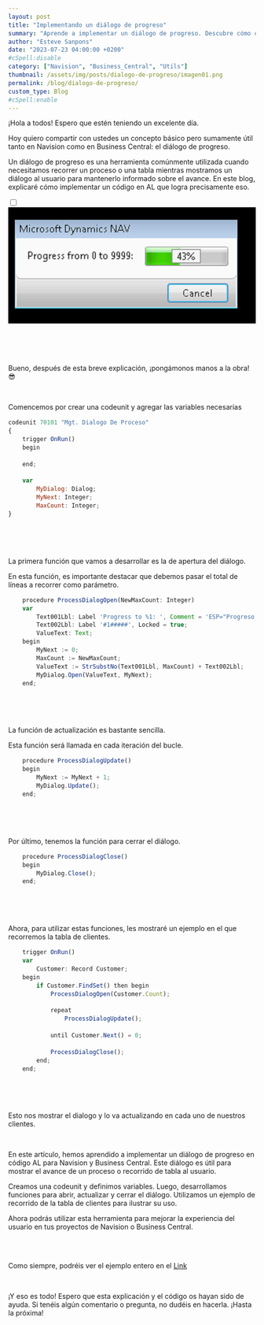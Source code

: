 ```yaml
---
layout: post
title: "Implementando un diálogo de progreso"
summary: "Aprende a implementar un diálogo de progreso. Descubre cómo crear una codeunit, definir variables y desarrollar funciones para abrir, actualizar y cerrar el diálogo. Mejora la experiencia del usuario en tus proyectos y mantén informados a los usuarios sobre el progreso de las tareas."
author: "Esteve Sanpons"
date: "2023-07-23 04:00:00 +0200"
#cSpell:disable
category: ["Navision", "Business_Central", "Utils"]
thumbnail: /assets/img/posts/dialogo-de-progreso/imagen01.png
permalink: /blog/dialogo-de-progreso/
custom_type: Blog
#cSpell:enable
---
```


¡Hola a todos! Espero que estén teniendo un excelente día.

Hoy quiero compartir con ustedes un concepto básico pero sumamente útil tanto en Navision como en Business Central: el diálogo de progreso.

Un diálogo de progreso es una herramienta comúnmente utilizada cuando necesitamos recorrer un proceso o una tabla mientras mostramos un diálogo al usuario para mantenerlo informado sobre el avance. En este blog, explicaré cómo implementar un código en AL que logra precisamente eso.

<input type="checkbox" id="image-checkbox-02" class="image-checkbox">
<label for="image-checkbox-02"  class="image-label">
    <img class="img-container" src="/assets/img/posts/dialogo-de-progreso/imagen02.png">
</label>

<br><br><br>

Bueno, después de esta breve explicación, ¡pongámonos manos a la obra! 😎

<br>

Comencemos por crear una codeunit y agregar las variables necesarias

```javascript
codeunit 70101 "Mgt. Dialogo De Proceso"
{
    trigger OnRun()
    begin

    end;

    var
        MyDialog: Dialog;
        MyNext: Integer;
        MaxCount: Integer;
}
```

<br><br><br>

La primera función que vamos a desarrollar es la de apertura del diálogo.

En esta función, es importante destacar que debemos pasar el total de líneas a recorrer como parámetro.

```javascript
    procedure ProcessDialogOpen(NewMaxCount: Integer)
    var
        Text001Lbl: Label 'Progress to %1: ', Comment = 'ESP="Progreso hasta %1: "';
        Text002Lbl: Label '#1#####', Locked = true;
        ValueText: Text;
    begin
        MyNext := 0;
        MaxCount := NewMaxCount;
        ValueText := StrSubstNo(Text001Lbl, MaxCount) + Text002Lbl;
        MyDialog.Open(ValueText, MyNext);
    end;
```

<br><br><br>

La función de actualización es bastante sencilla.

Esta función será llamada en cada iteración del bucle.

```javascript
    procedure ProcessDialogUpdate()
    begin
        MyNext := MyNext + 1;
        MyDialog.Update();
    end;
```

<br><br><br>

Por último, tenemos la función para cerrar el diálogo.

```javascript
    procedure ProcessDialogClose()
    begin
        MyDialog.Close();
    end;
```

<br><br><br>

Ahora, para utilizar estas funciones, les mostraré un ejemplo en el que recorremos la tabla de clientes.

```javascript
    trigger OnRun()
    var
        Customer: Record Customer;
    begin
        if Customer.FindSet() then begin
            ProcessDialogOpen(Customer.Count);

            repeat
                ProcessDialogUpdate();

            until Customer.Next() = 0;

            ProcessDialogClose();
        end;
    end;
```

<br><br><br>

Esto nos mostrar el dialogo y lo va actualizando en cada uno de nuestros clientes.

<br>

En este artículo, hemos aprendido a implementar un diálogo de progreso en código AL para Navision y Business Central. Este diálogo es útil para mostrar el avance de un proceso o recorrido de tabla al usuario.

Creamos una codeunit y definimos variables. Luego, desarrollamos funciones para abrir, actualizar y cerrar el diálogo. Utilizamos un ejemplo de recorrido de la tabla de clientes para ilustrar su uso.

Ahora podrás utilizar esta herramienta para mejorar la experiencia del usuario en tus proyectos de Navision o Business Central.

<br>
<br>

Como siempre, podréis ver el ejemplo entero en el [Link](https://github.com/Esanpons/EjemploSencillos-AL/tree/main/MgtDialogoDeProceso)

<br>

¡Y eso es todo! Espero que esta explicación y el código os hayan sido de ayuda. Si tenéis algún comentario o pregunta, no dudéis en hacerla. ¡Hasta la próxima!
